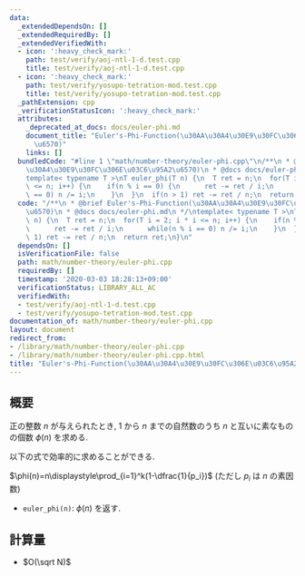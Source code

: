 ```yaml
---
data:
  _extendedDependsOn: []
  _extendedRequiredBy: []
  _extendedVerifiedWith:
  - icon: ':heavy_check_mark:'
    path: test/verify/aoj-ntl-1-d.test.cpp
    title: test/verify/aoj-ntl-1-d.test.cpp
  - icon: ':heavy_check_mark:'
    path: test/verify/yosupo-tetration-mod.test.cpp
    title: test/verify/yosupo-tetration-mod.test.cpp
  _pathExtension: cpp
  _verificationStatusIcon: ':heavy_check_mark:'
  attributes:
    _deprecated_at_docs: docs/euler-phi.md
    document_title: "Euler's-Phi-Function(\u30AA\u30A4\u30E9\u30FC\u306E\u03C6\u95A2\
      \u6570)"
    links: []
  bundledCode: "#line 1 \"math/number-theory/euler-phi.cpp\"\n/**\n * @brief Euler's-Phi-Function(\u30AA\
    \u30A4\u30E9\u30FC\u306E\u03C6\u95A2\u6570)\n * @docs docs/euler-phi.md\n */\n\
    template< typename T >\nT euler_phi(T n) {\n  T ret = n;\n  for(T i = 2; i * i\
    \ <= n; i++) {\n    if(n % i == 0) {\n      ret -= ret / i;\n      while(n % i\
    \ == 0) n /= i;\n    }\n  }\n  if(n > 1) ret -= ret / n;\n  return ret;\n}\n"
  code: "/**\n * @brief Euler's-Phi-Function(\u30AA\u30A4\u30E9\u30FC\u306E\u03C6\u95A2\
    \u6570)\n * @docs docs/euler-phi.md\n */\ntemplate< typename T >\nT euler_phi(T\
    \ n) {\n  T ret = n;\n  for(T i = 2; i * i <= n; i++) {\n    if(n % i == 0) {\n\
    \      ret -= ret / i;\n      while(n % i == 0) n /= i;\n    }\n  }\n  if(n >\
    \ 1) ret -= ret / n;\n  return ret;\n}\n"
  dependsOn: []
  isVerificationFile: false
  path: math/number-theory/euler-phi.cpp
  requiredBy: []
  timestamp: '2020-03-03 18:28:13+09:00'
  verificationStatus: LIBRARY_ALL_AC
  verifiedWith:
  - test/verify/aoj-ntl-1-d.test.cpp
  - test/verify/yosupo-tetration-mod.test.cpp
documentation_of: math/number-theory/euler-phi.cpp
layout: document
redirect_from:
- /library/math/number-theory/euler-phi.cpp
- /library/math/number-theory/euler-phi.cpp.html
title: "Euler's-Phi-Function(\u30AA\u30A4\u30E9\u30FC\u306E\u03C6\u95A2\u6570)"
---
```

## 概要

正の整数 $n$ が与えられたとき, $1$ から $n$ までの自然数のうち $n$ と互いに素なものの個数 $\phi(n)$ を求める.

以下の式で効率的に求めることができる.

$\phi(n)=n\displaystyle\prod_{i=1}^k(1-\dfrac{1}{p_i})$ (ただし $p_i$ は $n$ の素因数)

* `euler_phi(n)`: $\phi(n)$ を返す.

## 計算量

* $O(\sqrt N)$
